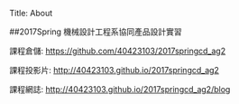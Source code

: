 Title: About

##2017Spring 機械設計工程系協同產品設計實習

課程倉儲: <a href="https://github.com/40423103/2017springcd_ag2">https://github.com/40423103/2017springcd_ag2</a>

課程投影片: <a href="http://40423103.github.io/2017springcd_ag2">http://40423103.github.io/2017springcd_ag2</a>

課程網誌: <a href="http://40423103.github.io/2017springcd_ag2/blog">http://40423103.github.io/2017springcd_ag2/blog</a>








